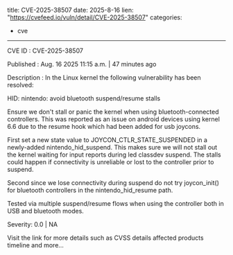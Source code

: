  
title: CVE-2025-38507
date: 2025-8-16
lien: "https://cvefeed.io/vuln/detail/CVE-2025-38507"
categories:
  - cve
---

CVE ID : CVE-2025-38507

Published :  Aug. 16
2025
11:15 a.m. | 47 minutes ago

Description : In the Linux kernel
the following vulnerability has been resolved:

HID: nintendo: avoid bluetooth suspend/resume stalls

Ensure we don't stall or panic the kernel when using bluetooth-connected
controllers. This was reported as an issue on android devices using
kernel 6.6 due to the resume hook which had been added for usb joycons.

First
set a new state value to JOYCON_CTLR_STATE_SUSPENDED in a
newly-added nintendo_hid_suspend. This makes sure we will not stall out
the kernel waiting for input reports during led classdev suspend. The
stalls could happen if connectivity is unreliable or lost to the
controller prior to suspend.

Second
since we lose connectivity during suspend
do not try
joycon_init() for bluetooth controllers in the nintendo_hid_resume path.

Tested via multiple suspend/resume flows when using the controller both
in USB and bluetooth modes.

Severity: 0.0 | NA

Visit the link for more details
such as CVSS details
affected products
timeline
and more...

